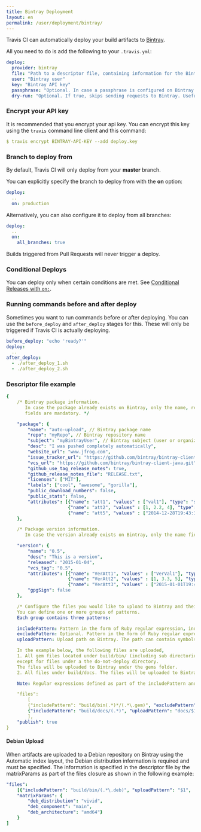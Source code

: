 ```yaml
---
title: Bintray Deployment
layout: en
permalink: /user/deployment/bintray/
---
```


Travis CI can automatically deploy your build artifacts to [Bintray](https://bintray.com/).

All you need to do is add the following to your `.travis.yml`:

```yaml
deploy:
  provider: bintray
  file: "Path to a descriptor file, containing information for the Bintray upload"
  user: "Bintray user"
  key: "Bintray API key"
  passphrase: "Optional. In case a passphrase is configured on Bintray and GPG signing is used"
  dry-run: "Optional. If true, skips sending requests to Bintray. Useful for testing your configuration"
```

### Encrypt your API key

It is recommended that you encrypt your api key. You can encrypt this key using the `travis` command line client and this command:
```yaml
$ travis encrypt BINTRAY-API-KEY --add deploy.key
```

### Branch to deploy from

By default, Travis CI will only deploy from your **master** branch.

You can explicitly specify the branch to deploy from with the **on** option:
```yaml
deploy:
  ..
  on: production
```

Alternatively, you can also configure it to deploy from all branches:
```yaml
deploy:
  ..
  on:
    all_branches: true
```

Builds triggered from Pull Requests will never trigger a deploy.

### Conditional Deploys

You can deploy only when certain conditions are met.
See [Conditional Releases with `on:`](/user/deployment#Conditional-Releases-with-on%3A).

### Running commands before and after deploy

Sometimes you want to run commands before or after deploying. You can use the `before_deploy` and `after_deploy` stages for this. These will only be triggered if Travis CI is actually deploying.
```yaml
before_deploy: "echo 'ready?'"
deploy:
  ..
after_deploy:
  - ./after_deploy_1.sh
  - ./after_deploy_2.sh
```

### Descriptor file example
```yaml
{
    /* Bintray package information.
       In case the package already exists on Bintray, only the name, repo and subject
       fields are mandatory. */

    "package": {
        "name": "auto-upload", // Bintray package name
        "repo": "myRepo", // Bintray repository name
        "subject": "myBintrayUser", // Bintray subject (user or organization)
        "desc": "I was pushed completely automatically",
        "website_url": "www.jfrog.com",
        "issue_tracker_url": "https://github.com/bintray/bintray-client-java/issues",
        "vcs_url": "https://github.com/bintray/bintray-client-java.git",
        "github_use_tag_release_notes": true,
        "github_release_notes_file": "RELEASE.txt",
        "licenses": ["MIT"],
        "labels": ["cool", "awesome", "gorilla"],
        "public_download_numbers": false,
        "public_stats": false,
        "attributes": [{"name": "att1", "values" : ["val1"], "type": "string"},
                       {"name": "att2", "values" : [1, 2.2, 4], "type": "number"},
                       {"name": "att5", "values" : ["2014-12-28T19:43:37+0100"], "type": "date"}]
    },

    /* Package version information.
       In case the version already exists on Bintray, only the name fields is mandatory. */

    "version": {
        "name": "0.5",
        "desc": "This is a version",
        "released": "2015-01-04",
        "vcs_tag": "0.5",
        "attributes": [{"name": "VerAtt1", "values" : ["VerVal1"], "type": "string"},
                       {"name": "VerAtt2", "values" : [1, 3.3, 5], "type": "number"},
                       {"name": "VerAtt3", "values" : ["2015-01-01T19:43:37+0100"], "type": "date"}],
        "gpgSign": false
    },

    /* Configure the files you would like to upload to Bintray and their upload path.
    You can define one or more groups of patterns.
    Each group contains three patterns:

    includePattern: Pattern in the form of Ruby regular expression, indicating the path of files to be uploaded to Bintray.
    excludePattern: Optional. Pattern in the form of Ruby regular expression, indicating the path of files to be removed from the list of files specified by the includePattern.
    uploadPattern: Upload path on Bintray. The path can contain symbols in the form of $1, $2,... that are replaced with capturing groups defined in the include pattern.

    In the example below, the following files are uploaded,
    1. All gem files located under build/bin/ (including sub directories),
    except for files under a the do-not-deploy directory.
    The files will be uploaded to Bintray under the gems folder.
    2. All files under build/docs. The files will be uploaded to Bintray under the docs folder.

    Note: Regular expressions defined as part of the includePattern and excludePattern properties must be wrapped with brackets. */

    "files":
        [
        {"includePattern": "build/bin(.*)*/(.*\.gem)", "excludePattern": ".*/do-not-deploy/.*", "uploadPattern": "gems/$2"},
        {"includePattern": "build/docs/(.*)", "uploadPattern": "docs/$1"}
        ],
    "publish": true
}
```

#### Debian Upload

When artifacts are uploaded to a Debian repository on Bintray using the Automatic index layout, the Debian distribution information is required and must be specified. The information is specified in the descriptor file by the matrixParams as part of the files closure as shown in the following example:
```yaml
"files":
    [{"includePattern": "build/bin/(.*\.deb)", "uploadPattern": "$1",
    "matrixParams": {
        "deb_distribution": "vivid",
        "deb_component": "main",
        "deb_architecture": "amd64"}
    }
]
```
